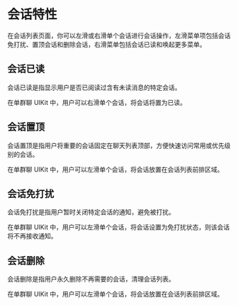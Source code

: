 # 会话特性

在会话列表页面，你可以左滑或右滑单个会话进行会话操作，左滑菜单项包括会话免打扰、置顶会话和删除会话，右滑菜单包括会话已读和唤起更多菜单。

<ImageGallery>
  <ImageItem src="/images/uikit/chatuikit/ios/configurationitem/conversation/Appearance_conversation_swipeLeftActions.png" title="会话左滑和右滑" />
</ImageGallery>

## 会话已读	

会话已读是指显示用户是否已阅读过含有未读消息的特定会话。

在单群聊 UIKit 中，用户可以右滑单个会话，将会话将置为已读。

<ImageGallery>
  <ImageItem src="/images/uikit/chatuikit/feature/conversation/conversation_read_ios.png" title="会话已读" />
</ImageGallery>

## 会话置顶

会话置顶是指用户将重要的会话固定在聊天列表顶部，方便快速访问常用或优先级别的会话。

在单群聊 UIKit 中，用户可以左滑单个会话，将会话放置在会话列表前排区域。

<ImageGallery>
  <ImageItem src="/images/uikit/chatuikit/feature/conversation/conversation_pin_ios.png" title="会话置顶" />
</ImageGallery>

## 会话免打扰

会话免打扰是指用户暂时关闭特定会话的通知，避免被打扰。

在单群聊 UIKit 中，用户可以左滑单个会话，将会话设置为免打扰状态，则该会话将不再接收通知。

<ImageGallery>
  <ImageItem src="/images/uikit/chatuikit/feature/conversation/conversation_dnd_ios.png" title="会话免打扰" />
</ImageGallery>

## 会话删除	

会话删除是指用户永久删除不再需要的会话，清理会话列表。

在单群聊 UIKit 中，用户可以左滑单个会话，将会话放置在会话列表前排区域。

<ImageGallery>
  <ImageItem src="/images/uikit/chatuikit/feature/conversation/conversation_delete_ios.png" title="会话删除" />
</ImageGallery>